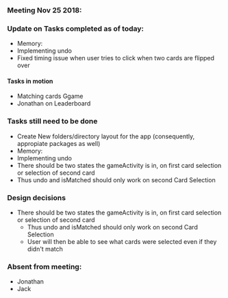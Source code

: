 ### Meeting Nov 25 2018:

### Update on Tasks completed as of today:
+ Memory:
 + Implementing undo
 + Fixed timing issue when user tries to click when two cards are flipped over

#### Tasks in motion
+ Matching cards Ggame
+ Jonathan on Leaderboard

### Tasks still need to be done
+ Create New folders/directory layout for the app (consequently, appropiate packages as well)
+ Memory:
 + Implementing undo
  + There should be two states the gameActivity is in, on first card selection or selection of second card
  + Thus undo and isMatched should only work on second Card Selection

### Design decisions
+ There should be two states the gameActivity is in, on first card selection or selection of second card
  + Thus undo and isMatched should only work on second Card Selection
  + User will then be able to see what cards were selected even if they didn't match
  
### Absent from meeting:
+ Jonathan
+ Jack